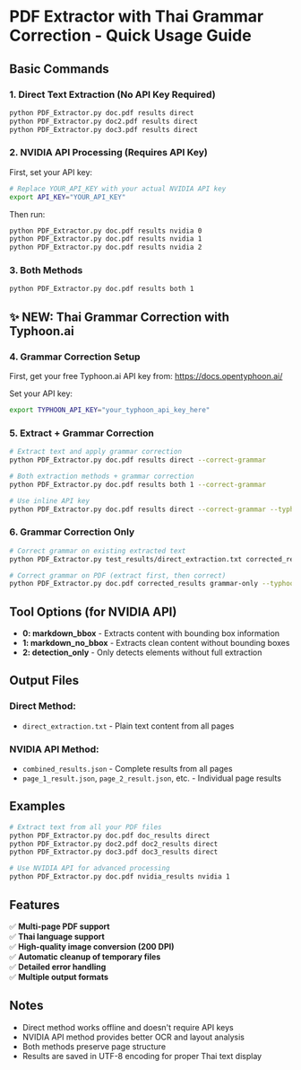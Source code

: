 # PDF Extractor with Thai Grammar Correction - Quick Usage Guide

## Basic Commands

### 1. Direct Text Extraction (No API Key Required)
```bash
python PDF_Extractor.py doc.pdf results direct
python PDF_Extractor.py doc2.pdf results direct
python PDF_Extractor.py doc3.pdf results direct
```

### 2. NVIDIA API Processing (Requires API Key)
First, set your API key:
```bash
# Replace YOUR_API_KEY with your actual NVIDIA API key
export API_KEY="YOUR_API_KEY"
```

Then run:
```bash
python PDF_Extractor.py doc.pdf results nvidia 0
python PDF_Extractor.py doc.pdf results nvidia 1
python PDF_Extractor.py doc.pdf results nvidia 2
```

### 3. Both Methods
```bash
python PDF_Extractor.py doc.pdf results both 1
```

## ✨ NEW: Thai Grammar Correction with Typhoon.ai

### 4. Grammar Correction Setup
First, get your free Typhoon.ai API key from: https://docs.opentyphoon.ai/

Set your API key:
```bash
export TYPHOON_API_KEY="your_typhoon_api_key_here"
```

### 5. Extract + Grammar Correction
```bash
# Extract text and apply grammar correction
python PDF_Extractor.py doc.pdf results direct --correct-grammar

# Both extraction methods + grammar correction
python PDF_Extractor.py doc.pdf results both 1 --correct-grammar

# Use inline API key
python PDF_Extractor.py doc.pdf results direct --correct-grammar --typhoon-key YOUR_KEY
```

### 6. Grammar Correction Only
```bash
# Correct grammar on existing extracted text
python PDF_Extractor.py test_results/direct_extraction.txt corrected_results grammar-only

# Correct grammar on PDF (extract first, then correct)
python PDF_Extractor.py doc.pdf corrected_results grammar-only --typhoon-key YOUR_KEY
```

## Tool Options (for NVIDIA API)

- **0: markdown_bbox** - Extracts content with bounding box information
- **1: markdown_no_bbox** - Extracts clean content without bounding boxes
- **2: detection_only** - Only detects elements without full extraction

## Output Files

### Direct Method:
- `direct_extraction.txt` - Plain text content from all pages

### NVIDIA API Method:
- `combined_results.json` - Complete results from all pages
- `page_1_result.json`, `page_2_result.json`, etc. - Individual page results

## Examples

```bash
# Extract text from all your PDF files
python PDF_Extractor.py doc.pdf doc_results direct
python PDF_Extractor.py doc2.pdf doc2_results direct  
python PDF_Extractor.py doc3.pdf doc3_results direct

# Use NVIDIA API for advanced processing
python PDF_Extractor.py doc.pdf nvidia_results nvidia 1
```

## Features

✅ **Multi-page PDF support**  
✅ **Thai language support**  
✅ **High-quality image conversion (200 DPI)**  
✅ **Automatic cleanup of temporary files**  
✅ **Detailed error handling**  
✅ **Multiple output formats**  

## Notes

- Direct method works offline and doesn't require API keys
- NVIDIA API method provides better OCR and layout analysis
- Both methods preserve page structure
- Results are saved in UTF-8 encoding for proper Thai text display